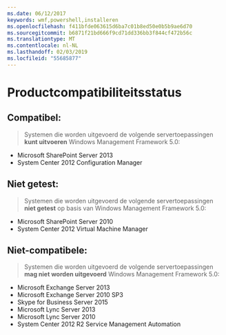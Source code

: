 ```yaml
---
ms.date: 06/12/2017
keywords: wmf,powershell,installeren
ms.openlocfilehash: f411bfde063615d6ba7c01b8ed50e0b5b9ae6d70
ms.sourcegitcommit: b6871f21bd666f9cd71dd336bb3f844cf472b56c
ms.translationtype: MT
ms.contentlocale: nl-NL
ms.lasthandoff: 02/03/2019
ms.locfileid: "55685877"
---
```

# <a name="product-compatibility-status"></a>Productcompatibiliteitsstatus

## <a name="compatible"></a>Compatibel:
> Systemen die worden uitgevoerd de volgende servertoepassingen **kunt uitvoeren** Windows Management Framework 5.0:

- Microsoft SharePoint Server 2013
- System Center 2012 Configuration Manager

## <a name="not-tested"></a>Niet getest:
> Systemen die worden uitgevoerd de volgende servertoepassingen **niet getest** op basis van Windows Management Framework 5.0:

- Microsoft SharePoint Server 2010
- System Center 2012 Virtual Machine Manager

## <a name="incompatible"></a>Niet-compatibele:
> Systemen die worden uitgevoerd de volgende servertoepassingen **mag niet worden uitgevoerd** Windows Management Framework 5.0:

- Microsoft Exchange Server 2013
- Microsoft Exchange Server 2010 SP3
- Skype for Business Server 2015
- Microsoft Lync Server 2013
- Microsoft Lync Server 2010
- System Center 2012 R2 Service Management Automation
